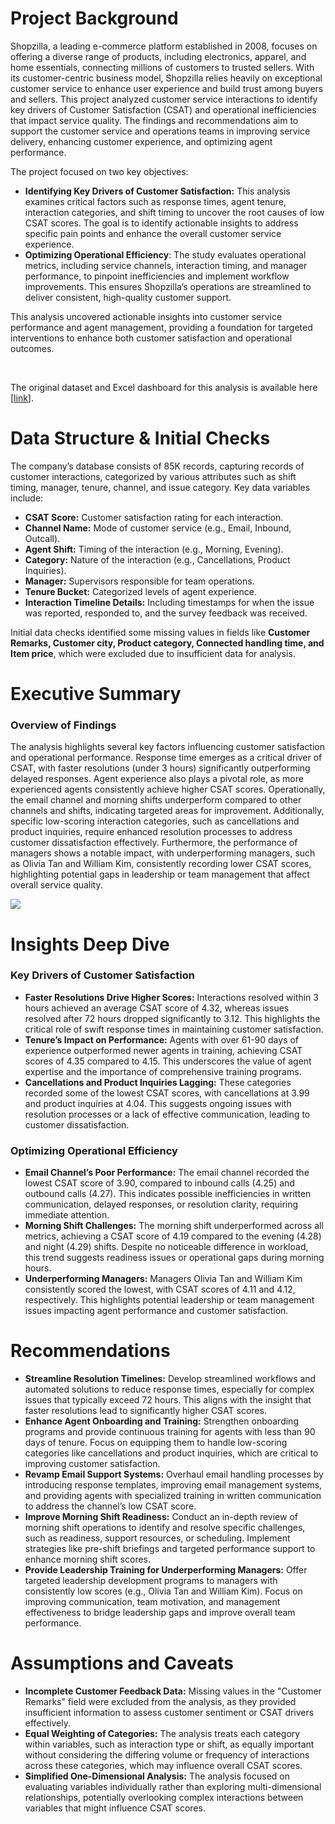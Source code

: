 # Project Background
Shopzilla, a leading e-commerce platform established in 2008, focuses on offering a diverse range of products, including electronics, apparel, and home essentials, connecting millions of customers to trusted sellers. With its customer-centric business model, Shopzilla relies heavily on exceptional customer service to enhance user experience and build trust among buyers and sellers. This project analyzed customer service interactions to identify key drivers of Customer Satisfaction (CSAT) and operational inefficiencies that impact service quality. The findings and recommendations aim to support the customer service and operations teams in improving service delivery, enhancing customer experience, and optimizing agent performance.

The project focused on two key objectives:

*   **Identifying Key Drivers of Customer Satisfaction:** This analysis examines critical factors such as response times, agent tenure, interaction categories, and shift timing to uncover the root causes of low CSAT scores. The goal is to identify actionable insights to address specific pain points and enhance the overall customer service experience.
*   **Optimizing Operational Efficiency**: The study evaluates operational metrics, including service channels, interaction timing, and manager performance, to pinpoint inefficiencies and implement workflow improvements. This ensures Shopzilla’s operations are streamlined to deliver consistent, high-quality customer support.

This analysis uncovered actionable insights into customer service performance and agent management, providing a foundation for targeted interventions to enhance both customer satisfaction and operational outcomes.

<br/>

The original dataset and Excel dashboard for this analysis is available here \[[link](https://github.com/KunLinTsai24/Excel--Customer-Satisfaction-Enhancement/tree/main/data)\]. 

# Data Structure & Initial Checks

The company’s database consists of 85K records, capturing records of customer interactions, categorized by various attributes such as shift timing, manager, tenure, channel, and issue category. Key data variables include:

- **CSAT Score:** Customer satisfaction rating for each interaction.
- **Channel Name:** Mode of customer service (e.g., Email, Inbound, Outcall).
- **Agent Shift:** Timing of the interaction (e.g., Morning, Evening).
- **Category:** Nature of the interaction (e.g., Cancellations, Product Inquiries).
- **Manager:** Supervisors responsible for team operations.
- **Tenure Bucket:** Categorized levels of agent experience.
- **Interaction Timeline Details:** Including timestamps for when the issue was reported, responded to, and the survey feedback was received.

Initial data checks identified some missing values in fields like **Customer Remarks, Customer city, Product category, Connected handling time, and Item price**, which were excluded due to insufficient data for analysis.

# Executive Summary

### Overview of Findings

The analysis highlights several key factors influencing customer satisfaction and operational performance. Response time emerges as a critical driver of CSAT, with faster resolutions (under 3 hours) significantly outperforming delayed responses. Agent experience also plays a pivotal role, as more experienced agents consistently achieve higher CSAT scores. Operationally, the email channel and morning shifts underperform compared to other channels and shifts, indicating targeted areas for improvement. Additionally, specific low-scoring interaction categories, such as cancellations and product inquiries, require enhanced resolution processes to address customer dissatisfaction effectively. Furthermore, the performance of managers shows a notable impact, with underperforming managers, such as Olivia Tan and William Kim, consistently recording lower CSAT scores, highlighting potential gaps in leadership or team management that affect overall service quality.

![](https://github.com/KunLinTsai24/Excel--Customer-Satisfaction-Enhancement/blob/main/img/Customer%20Satisfaction%20Dashboard.png)

# Insights Deep Dive

### Key Drivers of Customer Satisfaction

- **Faster Resolutions Drive Higher Scores:** Interactions resolved within 3 hours achieved an average CSAT score of 4.32, whereas issues resolved after 72 hours dropped significantly to 3.12. This highlights the critical role of swift response times in maintaining customer satisfaction.
- **Tenure’s Impact on Performance:** Agents with over 61-90 days of experience outperformed newer agents in training, achieving CSAT scores of 4.35 compared to 4.15. This underscores the value of agent expertise and the importance of comprehensive training programs.
- **Cancellations and Product Inquiries Lagging:** These categories recorded some of the lowest CSAT scores, with cancellations at 3.99 and product inquiries at 4.04. This suggests ongoing issues with resolution processes or a lack of effective communication, leading to customer dissatisfaction.

### Optimizing Operational Efficiency

- **Email Channel’s Poor Performance:** The email channel recorded the lowest CSAT score of 3.90, compared to inbound calls (4.25) and outbound calls (4.27). This indicates possible inefficiencies in written communication, delayed responses, or resolution clarity, requiring immediate attention.
- **Morning Shift Challenges:** The morning shift underperformed across all metrics, achieving a CSAT score of 4.19 compared to the evening (4.28) and night (4.29) shifts. Despite no noticeable difference in workload, this trend suggests readiness issues or operational gaps during morning hours.
- **Underperforming Managers:** Managers Olivia Tan and William Kim consistently scored the lowest, with CSAT scores of 4.11 and 4.12, respectively. This highlights potential leadership or team management issues impacting agent performance and customer satisfaction.

# Recommendations

- **Streamline Resolution Timelines:** Develop streamlined workflows and automated solutions to reduce response times, especially for complex issues that typically exceed 72 hours. This aligns with the insight that faster resolutions lead to significantly higher CSAT scores.
- **Enhance Agent Onboarding and Training:** Strengthen onboarding programs and provide continuous training for agents with less than 90 days of tenure. Focus on equipping them to handle low-scoring categories like cancellations and product inquiries, which are critical to improving customer satisfaction.
- **Revamp Email Support Systems:** Overhaul email handling processes by introducing response templates, improving email management systems, and providing agents with specialized training in written communication to address the channel’s low CSAT score.
- **Improve Morning Shift Readiness:** Conduct an in-depth review of morning shift operations to identify and resolve specific challenges, such as readiness, support resources, or scheduling. Implement strategies like pre-shift briefings and targeted performance support to enhance morning shift scores.
- **Provide Leadership Training for Underperforming Managers:** Offer targeted leadership development programs to managers with consistently low scores (e.g., Olivia Tan and William Kim). Focus on improving communication, team motivation, and management effectiveness to bridge leadership gaps and improve overall team performance.

# Assumptions and Caveats

- **Incomplete Customer Feedback Data:** Missing values in the "Customer Remarks" field were excluded from the analysis, as they provided insufficient information to assess customer sentiment or CSAT drivers effectively.
- **Equal Weighting of Categories:** The analysis treats each category within variables, such as interaction type or shift, as equally important without considering the differing volume or frequency of interactions across these categories, which may influence overall CSAT scores.
- **Simplified One-Dimensional Analysis:** The analysis focused on evaluating variables individually rather than exploring multi-dimensional relationships, potentially overlooking complex interactions between variables that might influence CSAT scores.
